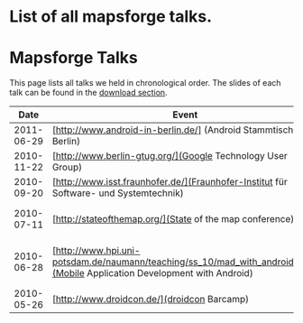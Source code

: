 # List of all mapsforge talks.

# Mapsforge Talks

This page lists all talks we held in chronological order. The slides of each talk can be found in the [download section](http://code.google.com/p/mapsforge/downloads/list).


|**Date**|**Event**|**Location**|**Speaker**|
|--------|---------|------------|-----------|
| 2011-06-29 | [http://www.android-in-berlin.de/] (Android Stammtisch Berlin) | c-base Berlin | Jürgen, Thilo |
| 2010-11-22 | [http://www.berlin-gtug.org/](Google Technology User Group) | newthinking store Berlin | Jürgen, Thilo |
| 2010-09-20 | [http://www.isst.fraunhofer.de/](Fraunhofer-Institut für Software- und Systemtechnik) | ISST Berlin | Jürgen, Thilo |
| 2010-07-11 | [http://stateofthemap.org/](State of the map conference) | Girona Conference Centre | Thilo |
| 2010-06-28 | [http://www.hpi.uni-potsdam.de/naumann/teaching/ss_10/mad_with_android.html](Mobile Application Development with Android) | Hasso-Plattner-Institut Potsdam | Jürgen, Thilo |
| 2010-05-26 | [http://www.droidcon.de/](droidcon Barcamp) | Dahlem Cube Berlin | Jürgen, Thilo |